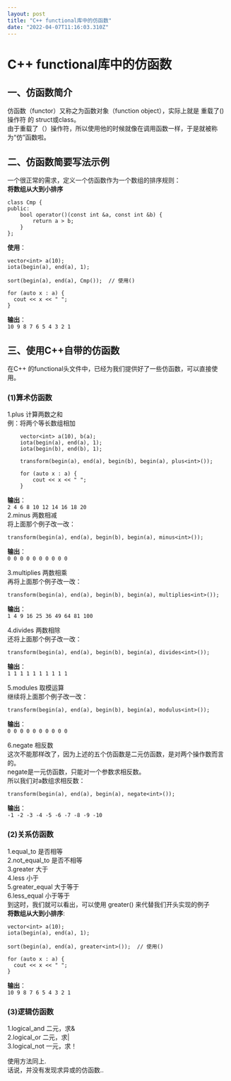 ```yaml
---
layout: post
title: "C++ functional库中的仿函数"
date: "2022-04-07T11:16:03.310Z"
---
```

C++ functional库中的仿函数
====================

一、仿函数简介
-------

仿函数（functor）又称之为函数对象（function object），实际上就是 重载了()操作符 的 struct或class。  
由于重载了（）操作符，所以使用他的时候就像在调用函数一样，于是就被称为“仿”函数啦。

二、仿函数简要写法示例
-----------

一个很正常的需求，定义一个仿函数作为一个数组的排序规则：  
**将数组从大到小排序**

    class Cmp {
    public:
        bool operator()(const int &a, const int &b) {
            return a > b;
        }
    };
    

**使用**：

    vector<int> a(10);
    iota(begin(a), end(a), 1);
    
    sort(begin(a), end(a), Cmp());  // 使用()
    
    for (auto x : a) {
      cout << x << " ";
    }
    

**输出**：  
`10 9 8 7 6 5 4 3 2 1`

三、使用C++自带的仿函数
-------------

在C++ 的functional头文件中，已经为我们提供好了一些仿函数，可以直接使用。

### (1)算术仿函数

1.plus 计算两数之和  
例：将两个等长数组相加

        vector<int> a(10), b(a);
        iota(begin(a), end(a), 1);
        iota(begin(b), end(b), 1);
    
        transform(begin(a), end(a), begin(b), begin(a), plus<int>());
    
        for (auto x : a) {
            cout << x << " ";
        }
    

**输出**：  
`2 4 6 8 10 12 14 16 18 20`  
2.minus 两数相减  
将上面那个例子改一改：

    transform(begin(a), end(a), begin(b), begin(a), minus<int>());
    

**输出**：  
`0 0 0 0 0 0 0 0 0 0`

3.multiplies 两数相乘  
再将上面那个例子改一改：

    transform(begin(a), end(a), begin(b), begin(a), multiplies<int>());
    

**输出**：  
`1 4 9 16 25 36 49 64 81 100`

4.divides 两数相除  
还将上面那个例子改一改：

    transform(begin(a), end(a), begin(b), begin(a), divides<int>());
    

**输出**：  
`1 1 1 1 1 1 1 1 1 1`

5.modules 取模运算  
继续将上面那个例子改一改：

    transform(begin(a), end(a), begin(b), begin(a), modulus<int>());
    

**输出**：  
`0 0 0 0 0 0 0 0 0 0`

6.negate 相反数  
这次不能那样改了，因为上述的五个仿函数是二元仿函数，是对两个操作数而言的。  
negate是一元仿函数，只能对一个参数求相反数。  
所以我们对a数组求相反数：

    transform(begin(a), end(a), begin(a), negate<int>());
    

**输出**：  
`-1 -2 -3 -4 -5 -6 -7 -8 -9 -10`

### (2)关系仿函数

1.equal\_to 是否相等  
2.not\_equal\_to 是否不相等  
3.greater 大于  
4.less 小于  
5.greater\_equal 大于等于  
6.less\_equal 小于等于  
到这时，我们就可以看出，可以使用 greater() 来代替我们开头实现的例子  
**将数组从大到小排序**:

    vector<int> a(10);
    iota(begin(a), end(a), 1);
    
    sort(begin(a), end(a), greater<int>());  // 使用()
    
    for (auto x : a) {
      cout << x << " ";
    }
    

**输出**：  
`10 9 8 7 6 5 4 3 2 1`

### (3)逻辑仿函数

1.logical\_and 二元，求&  
2.logical\_or 二元，求|  
3.logical\_not 一元，求！

使用方法同上.  
话说，并没有发现求异或的仿函数..